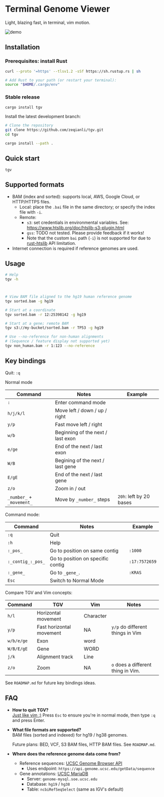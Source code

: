 # Terminal Genome Viewer

Light, blazing fast, in terminal, vim motion.

![demo](demo.gif)

## Installation

### Prerequisites: install Rust

```bash
curl --proto '=https' --tlsv1.2 -sSf https://sh.rustup.rs | sh

# Add Rust to your path (or restart your terminal):
source "$HOME/.cargo/env"
```

### Stable release

```bash
cargo install tgv
```

Install the latest development branch:

```bash
# Clone the repository
git clone https://github.com/zeqianli/tgv.git
cd tgv

cargo install --path .
```

## Quick start

```
tgv
```

## Supported formats

- BAM (index and sorted): supports local, AWS, Google Cloud, or HTTP/HTTPS files.
  - Local: place the `.bai` file in the same directory; or specify the index file with `-i`.
  - Remote:
    - `s3`: set credentials in environmental variables. See: <https://www.htslib.org/doc/htslib-s3-plugin.html>
    - `gss`: TODO not tested. Please provide feedback if it works!
    - Note that the custom `bai` path (`-i`) is not supported for due to [rust-htslib](https://github.com/rust-bio/rust-htslib) API limitation.
- Internet connection is required if reference genomes are used.

## Usage

```bash
# Help
tgv -h



# View BAM file aligned to the hg19 human reference genome
tgv sorted.bam -g hg19

# Start at a coordinate
tgv sorted.bam -r 12:25398142 -g hg19

# Start at a gene; remote BAM
tgv s3://my-bucket/sorted.bam -r TP53 -g hg19

# Use --no-reference for non-human alignments
# (Sequence / feature display not supported yet)
tgv non_human.bam -r 1:123 --no-reference

```

## Key bindings

Quit: `:q`

Normal mode

| Command  | Notes | Example |
|---------|-------------|---------|
| `:` | Enter command mode | |
| `h/j/k/l` | Move left / down / up / right | |
| `y/p` | Fast move left / right | |
| `w/b` | Beginning of the next / last exon |  |
| `e/ge` | End of the next / last exon | |
| `W/B` | Begining of the next / last gene | |
| `E/gE` | End of the next / last gene | |
| `z/o` | Zoom in / out | |
| `_number_` + `_movement_` | Move by `_number_` steps | `20h`: left by 20 bases|

Command mode:

|Command |Notes| Example|
|---------|-------------|---------|
| `:q` | Quit | |
| `:h` | Help | |
| `:_pos_` | Go to position on same contig | `:1000` |
| `:_contig_:_pos_` | Go to position on specific contig | `:17:7572659` |
| `:_gene_` | Go to `_gene_`.| `:KRAS`|
| `Esc` | Switch to Normal Mode | |

Compare TGV and Vim concepts:

|Command|TGV|Vim|Notes|
|-------|-----|--|--|
|`h/l`|Horizontal movement|Character ||
|`y/p`|Fast horizontal movement|NA|`y/p` do different things in Vim|
|`w/b/e/ge`|Exon|word||
| `W/B/E/gE` | Gene |WORD||
|`j/k`|Alignment track|Line||
|`z/o`| Zoom | NA |`o` does a different thing in Vim.|

See `ROADMAP.md` for future key bindings ideas.

## FAQ

- **How to quit TGV?**  
  [Just like vim :)](https://stackoverflow.com/questions/11828270/how-do-i-exit-vim) Press `Esc` to ensure you're in normal mode, then type `:q` and press Enter.

- **What file formats are supported?**  
  BAM files (sorted and indexed) for hg19 / hg38 genomes.
  
  Future plans: BED, VCF, S3 BAM files, HTTP BAM files. See `ROADMAP.md`.

- **Where does the reference genome data come from?**  
  - Reference sequences: [UCSC Genome Browser API](https://genome.ucsc.edu/goldenPath/help/api.html)
    - Uses endpoint: `https://api.genome.ucsc.edu/getData/sequence`
  - Gene annotations: [UCSC MariaDB](https://genome.ucsc.edu/goldenPath/help/mysql.html)
    - Server: `genome-mysql.soe.ucsc.edu`
    - Database: `hg19` / `hg38`
    - Table: `ncbiRefSeqSelect` (same as IGV's default)
